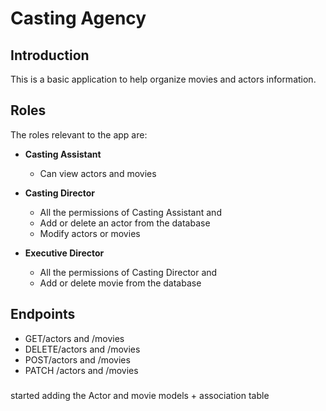 # Casting Agency

## Introduction
This is a basic application to help organize movies and actors information.

## Roles
 The roles relevant to the app are:
-  **Casting Assistant**
	- Can view actors and movies
-  **Casting Director**
	- All the permissions of Casting Assistant and
	- Add or delete an actor from the database
	- Modify actors or movies

-  **Executive Director**
	- All the permissions of Casting Director and
	- Add or delete movie from the database

## Endpoints
- GET/actors and /movies
- DELETE/actors and /movies
- POST/actors and /movies
- PATCH /actors and /movies

###
started adding the Actor and movie models + association table